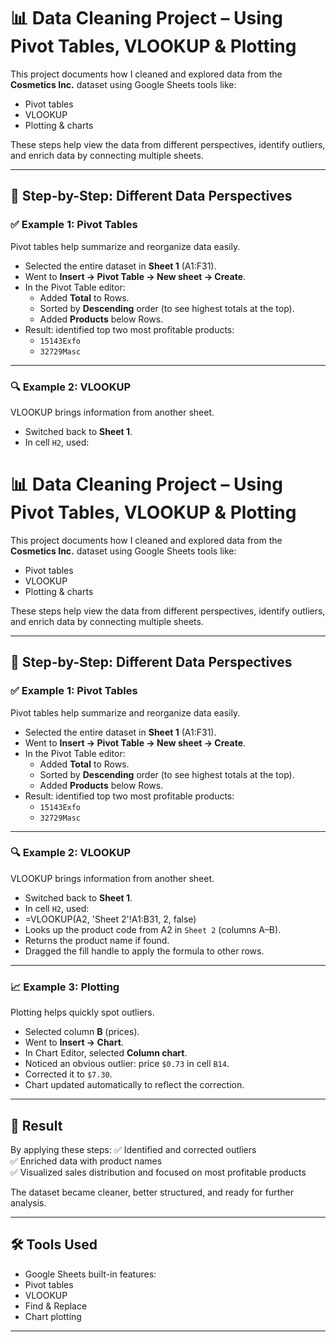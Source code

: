 # 📊 Data Cleaning Project – Using Pivot Tables, VLOOKUP & Plotting

This project documents how I cleaned and explored data from the **Cosmetics Inc.** dataset using Google Sheets tools like:
- Pivot tables
- VLOOKUP
- Plotting & charts

These steps help view the data from different perspectives, identify outliers, and enrich data by connecting multiple sheets.

---

## 📌 Step-by-Step: Different Data Perspectives

### ✅ Example 1: Pivot Tables
Pivot tables help summarize and reorganize data easily.

- Selected the entire dataset in **Sheet 1** (A1:F31).
- Went to **Insert → Pivot Table → New sheet → Create**.
- In the Pivot Table editor:
  - Added **Total** to Rows.
  - Sorted by **Descending** order (to see highest totals at the top).
  - Added **Products** below Rows.
- Result: identified top two most profitable products:
  - `15143Exfo`
  - `32729Masc`

---

### 🔍 Example 2: VLOOKUP
VLOOKUP brings information from another sheet.

- Switched back to **Sheet 1**.
- In cell `H2`, used:
# 📊 Data Cleaning Project – Using Pivot Tables, VLOOKUP & Plotting

This project documents how I cleaned and explored data from the **Cosmetics Inc.** dataset using Google Sheets tools like:
- Pivot tables
- VLOOKUP
- Plotting & charts

These steps help view the data from different perspectives, identify outliers, and enrich data by connecting multiple sheets.

---

## 📌 Step-by-Step: Different Data Perspectives

### ✅ Example 1: Pivot Tables
Pivot tables help summarize and reorganize data easily.

- Selected the entire dataset in **Sheet 1** (A1:F31).
- Went to **Insert → Pivot Table → New sheet → Create**.
- In the Pivot Table editor:
  - Added **Total** to Rows.
  - Sorted by **Descending** order (to see highest totals at the top).
  - Added **Products** below Rows.
- Result: identified top two most profitable products:
  - `15143Exfo`
  - `32729Masc`

---

### 🔍 Example 2: VLOOKUP
VLOOKUP brings information from another sheet.

- Switched back to **Sheet 1**.
- In cell `H2`, used:
- =VLOOKUP(A2, 'Sheet 2'!A1:B31, 2, false)
- Looks up the product code from A2 in `Sheet 2` (columns A–B).
- Returns the product name if found.
- Dragged the fill handle to apply the formula to other rows.

---

### 📈 Example 3: Plotting
Plotting helps quickly spot outliers.

- Selected column **B** (prices).
- Went to **Insert → Chart**.
- In Chart Editor, selected **Column chart**.
- Noticed an obvious outlier: price `$0.73` in cell `B14`.
- Corrected it to `$7.30`.
- Chart updated automatically to reflect the correction.

---

## 🚀 Result
By applying these steps:
✅ Identified and corrected outliers  
✅ Enriched data with product names  
✅ Visualized sales distribution and focused on most profitable products

The dataset became cleaner, better structured, and ready for further analysis.

---

## 🛠 Tools Used
- Google Sheets built-in features:
- Pivot tables
- VLOOKUP
- Find & Replace
- Chart plotting

---

